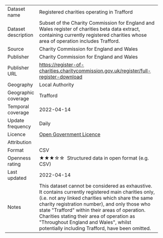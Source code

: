 <table>
<tr>
	<td>Dataset name</td>
	<td>Registered charities operating in Trafford</td>
</tr>
<tr>
	<td>Dataset description</td>
	<td>Subset of the Charity Commission for England and Wales register of charities beta data extract, containing currently registered charities whose area of operation includes Trafford.</td>
</tr>
<tr>
	<td>Source</td>
	<td>Charity Commission for England and Wales</td>
</tr>
<tr>
	<td>Publisher</td>
	<td>Charity Commission for England and Wales</td>
</tr>
<tr>
	<td>Publisher URL</td>
	<td><a href="https://register-of-charities.charitycommission.gov.uk/register/full-register-download">https://register-of-charities.charitycommission.gov.uk/register/full-register-download</a></td>
</tr>
<tr>
	<td>Geography</td>
	<td>Local Authority</td>
</tr>
<tr>
	<td>Geographic coverage</td>
	<td>Trafford</td>
</tr>
<tr>
	<td>Temporal coverage</td>
	<td>2022-04-14</td>
</tr>
<tr>
	<td>Update frequency</td>
	<td>Daily</td>
</tr>
<tr>
	<td>Licence</td>
	<td><a href="http://www.nationalarchives.gov.uk/doc/open-government-licence/version/3/">Open Government Licence</a></td>
</tr>
<tr>
	<td>Attribution</td>
	<td></td>
</tr>
<tr>
	<td>Format</td>
	<td>CSV</td>
</tr>
<tr>
	<td>Openness rating</td>
	<td>&#9733&#9733&#9733&#9734&#9734&nbsp; Structured data in open format (e.g. CSV)</td>
</tr>
<tr>
	<td>Last updated</td>
	<td>2022-04-14</td>
</tr>
<tr>
	<td>Notes</td>
	<td>This dataset cannot be considered as exhaustive. It contains currently registered main charities only, (i.e. not any linked charities which share the same charity registration number), and only those who state &quot;Trafford&quot; within their areas of operation. Charities stating their area of operation as &quot;Throughout England and Wales&quot;, whilst potentially including Trafford, have been omitted.</td>
</tr>
</table>

